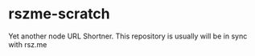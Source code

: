 rszme-scratch
=============

Yet another node URL Shortner. This repository is usually will be in sync with rsz.me

